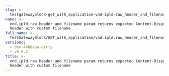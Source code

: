 ```yaml
---
slug: >-
  testgatewayblock-get_with_application-vnd-ipld-raw_header_and_filename_param_returns_expected_content-disposition_header_with_custom_filename
name: >-
  vnd.ipld.raw header and filename param returns expected Content-Disposition
  header with custom filename
full_name: >-
  TestGatewayBlock/GET_with_application/vnd.ipld.raw_header_and_filename_param_returns_expected_Content-Disposition_header_with_custom_filename
versions:
  - dev-44b0eaa-dirty
  - v0.0.2
title: >-
  vnd.ipld.raw header and filename param returns expected Content-Disposition
  header with custom filename
---
```


